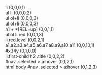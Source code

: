 li                                  (0,0,0,1)                              
ul li                               (0,0,0,2)  
ul ol+li                            (0,0,0,3)  
ul ol+li                            (0,0,0,3)  
h1 + *[REL=up]                      (0,0,1,1)  
ul ol li.red                        (0,0,1,3)  
li.red.level                        (0,0,2,1)  
a1.a2.a3.a4.a5.a6.a7.a8.a9.a10.a11  (0,0,10,1)  
#x34y                               (0,1,0,0)  
li:first-child h2 .title            (0,0,2,2)  
#nav .selected > a:hover            (0,1,2,1)  
html body #nav .selected > a:hover  (0,1,2,3)  